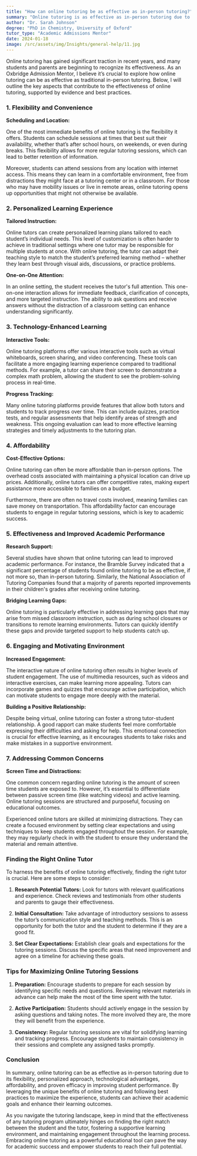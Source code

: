 ```yaml
---
title: "How can online tutoring be as effective as in-person tutoring?"
summary: "Online tutoring is as effective as in-person tutoring due to its flexibility, convenience, and tailored learning experiences for students."
author: "Dr. Sarah Johnson"
degree: "PhD in Chemistry, University of Oxford"
tutor_type: "Academic Admissions Mentor"
date: 2024-01-18
image: /src/assets/img/Insights/general-help/11.jpg
---
```


Online tutoring has gained significant traction in recent years, and many students and parents are beginning to recognize its effectiveness. As an Oxbridge Admission Mentor, I believe it’s crucial to explore how online tutoring can be as effective as traditional in-person tutoring. Below, I will outline the key aspects that contribute to the effectiveness of online tutoring, supported by evidence and best practices.

### 1. Flexibility and Convenience

**Scheduling and Location:**

One of the most immediate benefits of online tutoring is the flexibility it offers. Students can schedule sessions at times that best suit their availability, whether that’s after school hours, on weekends, or even during breaks. This flexibility allows for more regular tutoring sessions, which can lead to better retention of information.

Moreover, students can attend sessions from any location with internet access. This means they can learn in a comfortable environment, free from distractions they might face at a tutoring center or in a classroom. For those who may have mobility issues or live in remote areas, online tutoring opens up opportunities that might not otherwise be available.

### 2. Personalized Learning Experience

**Tailored Instruction:**

Online tutors can create personalized learning plans tailored to each student’s individual needs. This level of customization is often harder to achieve in traditional settings where one tutor may be responsible for multiple students at once. With online tutoring, the tutor can adapt their teaching style to match the student’s preferred learning method – whether they learn best through visual aids, discussions, or practice problems.

**One-on-One Attention:**

In an online setting, the student receives the tutor's full attention. This one-on-one interaction allows for immediate feedback, clarification of concepts, and more targeted instruction. The ability to ask questions and receive answers without the distraction of a classroom setting can enhance understanding significantly.

### 3. Technology-Enhanced Learning

**Interactive Tools:**

Online tutoring platforms offer various interactive tools such as virtual whiteboards, screen sharing, and video conferencing. These tools can facilitate a more engaging learning experience compared to traditional methods. For example, a tutor can share their screen to demonstrate a complex math problem, allowing the student to see the problem-solving process in real-time.

**Progress Tracking:**

Many online tutoring platforms provide features that allow both tutors and students to track progress over time. This can include quizzes, practice tests, and regular assessments that help identify areas of strength and weakness. This ongoing evaluation can lead to more effective learning strategies and timely adjustments to the tutoring plan.

### 4. Affordability

**Cost-Effective Options:**

Online tutoring can often be more affordable than in-person options. The overhead costs associated with maintaining a physical location can drive up prices. Additionally, online tutors can offer competitive rates, making expert assistance more accessible to families on a budget. 

Furthermore, there are often no travel costs involved, meaning families can save money on transportation. This affordability factor can encourage students to engage in regular tutoring sessions, which is key to academic success.

### 5. Effectiveness and Improved Academic Performance

**Research Support:**

Several studies have shown that online tutoring can lead to improved academic performance. For instance, the Bramble Survey indicated that a significant percentage of students found online tutoring to be as effective, if not more so, than in-person tutoring. Similarly, the National Association of Tutoring Companies found that a majority of parents reported improvements in their children's grades after receiving online tutoring.

**Bridging Learning Gaps:**

Online tutoring is particularly effective in addressing learning gaps that may arise from missed classroom instruction, such as during school closures or transitions to remote learning environments. Tutors can quickly identify these gaps and provide targeted support to help students catch up.

### 6. Engaging and Motivating Environment

**Increased Engagement:**

The interactive nature of online tutoring often results in higher levels of student engagement. The use of multimedia resources, such as videos and interactive exercises, can make learning more appealing. Tutors can incorporate games and quizzes that encourage active participation, which can motivate students to engage more deeply with the material.

**Building a Positive Relationship:**

Despite being virtual, online tutoring can foster a strong tutor-student relationship. A good rapport can make students feel more comfortable expressing their difficulties and asking for help. This emotional connection is crucial for effective learning, as it encourages students to take risks and make mistakes in a supportive environment.

### 7. Addressing Common Concerns

**Screen Time and Distractions:**

One common concern regarding online tutoring is the amount of screen time students are exposed to. However, it’s essential to differentiate between passive screen time (like watching videos) and active learning. Online tutoring sessions are structured and purposeful, focusing on educational outcomes.

Experienced online tutors are skilled at minimizing distractions. They can create a focused environment by setting clear expectations and using techniques to keep students engaged throughout the session. For example, they may regularly check in with the student to ensure they understand the material and remain attentive.

### Finding the Right Online Tutor

To harness the benefits of online tutoring effectively, finding the right tutor is crucial. Here are some steps to consider:

1. **Research Potential Tutors:** Look for tutors with relevant qualifications and experience. Check reviews and testimonials from other students and parents to gauge their effectiveness.

2. **Initial Consultation:** Take advantage of introductory sessions to assess the tutor’s communication style and teaching methods. This is an opportunity for both the tutor and the student to determine if they are a good fit.

3. **Set Clear Expectations:** Establish clear goals and expectations for the tutoring sessions. Discuss the specific areas that need improvement and agree on a timeline for achieving these goals.

### Tips for Maximizing Online Tutoring Sessions

1. **Preparation:** Encourage students to prepare for each session by identifying specific needs and questions. Reviewing relevant materials in advance can help make the most of the time spent with the tutor.

2. **Active Participation:** Students should actively engage in the session by asking questions and taking notes. The more involved they are, the more they will benefit from the experience.

3. **Consistency:** Regular tutoring sessions are vital for solidifying learning and tracking progress. Encourage students to maintain consistency in their sessions and complete any assigned tasks promptly.

### Conclusion

In summary, online tutoring can be as effective as in-person tutoring due to its flexibility, personalized approach, technological advantages, affordability, and proven efficacy in improving student performance. By leveraging the unique benefits of online tutoring and following best practices to maximize the experience, students can achieve their academic goals and enhance their learning outcomes.

As you navigate the tutoring landscape, keep in mind that the effectiveness of any tutoring program ultimately hinges on finding the right match between the student and the tutor, fostering a supportive learning environment, and maintaining engagement throughout the learning process. Embracing online tutoring as a powerful educational tool can pave the way for academic success and empower students to reach their full potential.
    